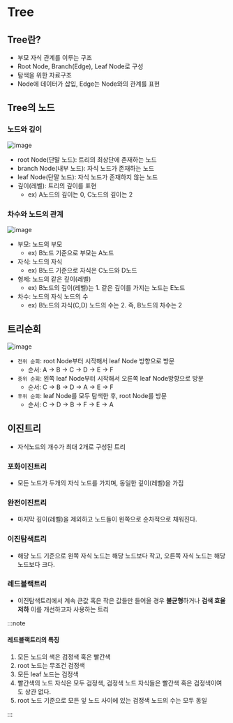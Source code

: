 # Tree

## Tree란?

- 부모 자식 관계를 이루는 구조
- Root Node, Branch(Edge), Leaf Node로 구성
- 탐색을 위한 자료구조
- Node에 데이터가 삽입, Edge는 Node와의 관계를 표현

## Tree의 노드

### 노드와 깊이

![image](https://github.com/JJamVa/JJamVa/assets/80045006/55ddcf80-da7d-4cc2-8798-1962ff40d634)

- root Node(단말 노드): 트리의 최상단에 존재하는 노드
- branch Node(내부 노드): 자식 노드가 존재하는 노드
- leaf Node(단말 노드): 자식 노드가 존재하지 않는 노드
- 깊이(레벨): 트리의 깊이를 표현
  - ex) A노드의 깊이는 0, C노드의 깊이는 2

### 차수와 노드의 관계

![image](https://github.com/JJamVa/JJamVa/assets/80045006/aeb946b0-7612-4cb1-8175-618d61fbfa85)

- 부모: 노드의 부모
  - ex) B노드 기준으로 부모는 A노드
- 자식: 노드의 자식
  - ex) B노드 기준으로 자식은 C노드와 D노드
- 형제: 노드의 같은 깊이(레벨)
  - ex) B노드의 깊이(레벨)는 1. 같은 깊이를 가지는 노드는 E노드
- 차수: 노드의 자식 노드의 수
  - ex) B노드의 자식(C,D) 노드의 수는 2. 즉, B노드의 차수는 2

## 트리순회

![image](https://github.com/JJamVa/JJamVa/assets/80045006/30eaae49-52f7-43e1-8383-b05d0d6bb38c)

- `전위 순회`: root Node부터 시작해서 leaf Node 방향으로 방문
  - 순서: A -> B -> C -> D -> E -> F
- `중위 순회`: 왼쪽 leaf Node부터 시작해서 오른쪽 leaf Node방향으로 방문
  - 순서: C -> B -> D -> A -> E -> F
- `후위 순회`: leaf Node를 모두 탐색한 후, root Node를 방문
  - 순서: C -> D -> B -> F -> E -> A

## 이진트리

- 자식노드의 개수가 최대 2개로 구성된 트리

### 포화이진트리

- 모든 노드가 두개의 자식 노드를 가지며, 동일한 깊이(레벨)을 가짐

### 완전이진트리

- 마지막 깊이(레벨)을 제외하고 노드들이 왼쪽으로 순차적으로 채워진다.

### 이진탐색트리

- 해당 노드 기준으로 왼쪽 자식 노드는 해당 노드보다 작고, 오른쪽 자식 노드는 해당 노드보다 크다.

### 레드블랙트리

- 이진탐색트리에서 계속 큰값 혹은 작은 값들만 들어올 경우 **불균형**하거나 **검색 효율 저하** 이를 개선하고자 사용하는 트리

:::note

#### 레드블랙트리의 특징

1. 모든 노드의 색은 검정색 혹은 빨간색
2. root 노드는 무조건 검정색
3. 모든 leaf 노드는 검정색
4. 빨간색의 노드 자식은 모두 검정색, 검정색 노드 자식들은 빨간색 혹은 검정색이여도 상관 없다.
5. root 노드 기준으로 모든 잎 노드 사이에 있는 검정색 노드의 수는 모두 동일

:::
